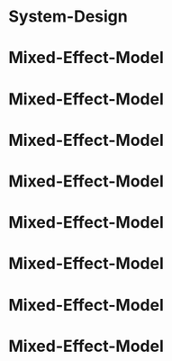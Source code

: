 # System-Design
# Mixed-Effect-Model
# Mixed-Effect-Model
# Mixed-Effect-Model
# Mixed-Effect-Model
# Mixed-Effect-Model
# Mixed-Effect-Model
# Mixed-Effect-Model
# Mixed-Effect-Model
